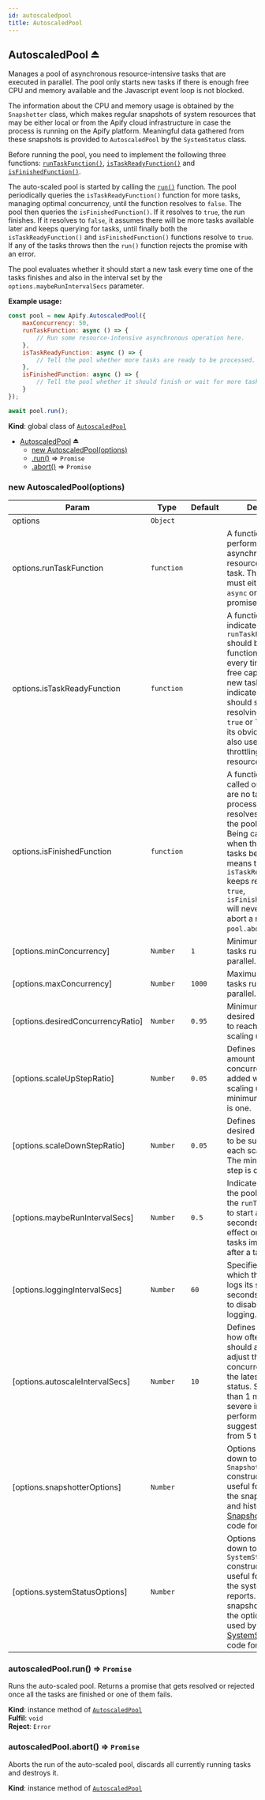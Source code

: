 ```yaml
---
id: autoscaledpool
title: AutoscaledPool
---
```

<a name="exp_module_AutoscaledPool--AutoscaledPool"></a>

## AutoscaledPool ⏏
Manages a pool of asynchronous resource-intensive tasks that are executed in parallel.
The pool only starts new tasks if there is enough free CPU and memory available
and the Javascript event loop is not blocked.

The information about the CPU and memory usage is obtained by the `Snapshotter` class,
which makes regular snapshots of system resources that may be either local
or from the Apify cloud infrastructure in case the process is running on the Apify platform.
Meaningful data gathered from these snapshots is provided to `AutoscaledPool` by the `SystemStatus` class.

Before running the pool, you need to implement the following three functions:
[`runTaskFunction()`](AutoscaledPool#runTaskFunction),
[`isTaskReadyFunction()`](AutoscaledPool#isTaskReadyFunction) and
[`isFinishedFunction()`](AutoscaledPool#isFinishedFunction).

The auto-scaled pool is started by calling the [`run()`](AutoscaledPool#run) function.
The pool periodically queries the `isTaskReadyFunction()` function
for more tasks, managing optimal concurrency, until the function resolves to `false`. The pool then queries
the `isFinishedFunction()`. If it resolves to `true`, the run finishes. If it resolves to `false`, it assumes
there will be more tasks available later and keeps querying for tasks, until finally both the
`isTaskReadyFunction()` and `isFinishedFunction()` functions resolve to `true`. If any of the tasks throws
then the `run()` function rejects the promise with an error.

The pool evaluates whether it should start a new task every time one of the tasks finishes
and also in the interval set by the `options.maybeRunIntervalSecs` parameter.

**Example usage:**

```javascript
const pool = new Apify.AutoscaledPool({
    maxConcurrency: 50,
    runTaskFunction: async () => {
        // Run some resource-intensive asynchronous operation here.
    },
    isTaskReadyFunction: async () => {
        // Tell the pool whether more tasks are ready to be processed. (true / false)
    },
    isFinishedFunction: async () => {
        // Tell the pool whether it should finish or wait for more tasks to become available. (true / false)
    }
});

await pool.run();
```

**Kind**: global class of [<code>AutoscaledPool</code>](#module_AutoscaledPool)  
* [AutoscaledPool](#exp_module_AutoscaledPool--AutoscaledPool) ⏏
    * [new AutoscaledPool(options)](#new_module_AutoscaledPool--AutoscaledPool_new)
    * [.run()](#module_AutoscaledPool--AutoscaledPool+run) ⇒ <code>Promise</code>
    * [.abort()](#module_AutoscaledPool--AutoscaledPool+abort) ⇒ <code>Promise</code>

<a name="new_module_AutoscaledPool--AutoscaledPool_new"></a>

### new AutoscaledPool(options)

| Param | Type | Default | Description |
| --- | --- | --- | --- |
| options | <code>Object</code> |  |  |
| options.runTaskFunction | <code>function</code> |  | A function that performs an asynchronous resource-intensive task.   The function must either be labeled `async` or return a promise. |
| options.isTaskReadyFunction | <code>function</code> |  | A function that indicates whether `runTaskFunction` should be called.   This function is called every time there is free capacity for a new task and it should   indicate whether it should start or not by resolving to either `true` or `false.   Besides its obvious use, it is also useful for task throttling to save resources. |
| options.isFinishedFunction | <code>function</code> |  | A function that is called only when there are no tasks to be processed.   If it resolves to `true` then the pool's run finishes. Being called only   when there are no tasks being processed means that as long as `isTaskReadyFunction()`   keeps resolving to `true`, `isFinishedFunction()` will never be called.   To abort a run, use the `pool.abort()` method. |
| [options.minConcurrency] | <code>Number</code> | <code>1</code> | Minimum number of tasks running in parallel. |
| [options.maxConcurrency] | <code>Number</code> | <code>1000</code> | Maximum number of tasks running in parallel. |
| [options.desiredConcurrencyRatio] | <code>Number</code> | <code>0.95</code> | Minimum level of desired concurrency to reach before more scaling up is allowed. |
| [options.scaleUpStepRatio] | <code>Number</code> | <code>0.05</code> | Defines the fractional amount of desired concurrency to be added with each scaling up.   The minimum scaling step is one. |
| [options.scaleDownStepRatio] | <code>Number</code> | <code>0.05</code> | Defines the amount of desired concurrency to be subtracted with each scaling down.   The minimum scaling step is one. |
| [options.maybeRunIntervalSecs] | <code>Number</code> | <code>0.5</code> | Indicates how often the pool should call the `runTaskFunction()` to start a new task, in seconds.   This has no effect on starting new tasks immediately after a task completes. |
| [options.loggingIntervalSecs] | <code>Number</code> | <code>60</code> | Specifies a period in which the instance logs its state, in seconds.   Set to `null` to disable periodic logging. |
| [options.autoscaleIntervalSecs] | <code>Number</code> | <code>10</code> | Defines in seconds how often the pool should attempt to adjust the desired concurrency   based on the latest system status. Setting it lower than 1 might have a severe impact on performance.   We suggest using a value from 5 to 20. |
| [options.snapshotterOptions] | <code>Number</code> |  | Options to be passed down to the `Snapshotter` constructor. This is useful for fine-tuning   the snapshot intervals and history.   See <a href="https://github.com/apifytech/apify-js/blob/develop/src/autoscaling/snapshotter.js">Snapshotter</a> source code for more details. |
| [options.systemStatusOptions] | <code>Number</code> |  | Options to be passed down to the `SystemStatus` constructor. This is useful for fine-tuning   the system status reports. If a custom snapshotter is set in the options, it will be used   by the pool.   See <a href="https://github.com/apifytech/apify-js/blob/develop/src/autoscaling/system_status.js">SystemStatus</a> source code for more details. |

<a name="module_AutoscaledPool--AutoscaledPool+run"></a>

### autoscaledPool.run() ⇒ <code>Promise</code>
Runs the auto-scaled pool. Returns a promise that gets resolved or rejected once
all the tasks are finished or one of them fails.

**Kind**: instance method of [<code>AutoscaledPool</code>](#exp_module_AutoscaledPool--AutoscaledPool)  
**Fulfil**: <code>void</code>  
**Reject**: <code>Error</code>  
<a name="module_AutoscaledPool--AutoscaledPool+abort"></a>

### autoscaledPool.abort() ⇒ <code>Promise</code>
Aborts the run of the auto-scaled pool, discards all currently running tasks and destroys it.

**Kind**: instance method of [<code>AutoscaledPool</code>](#exp_module_AutoscaledPool--AutoscaledPool)  
